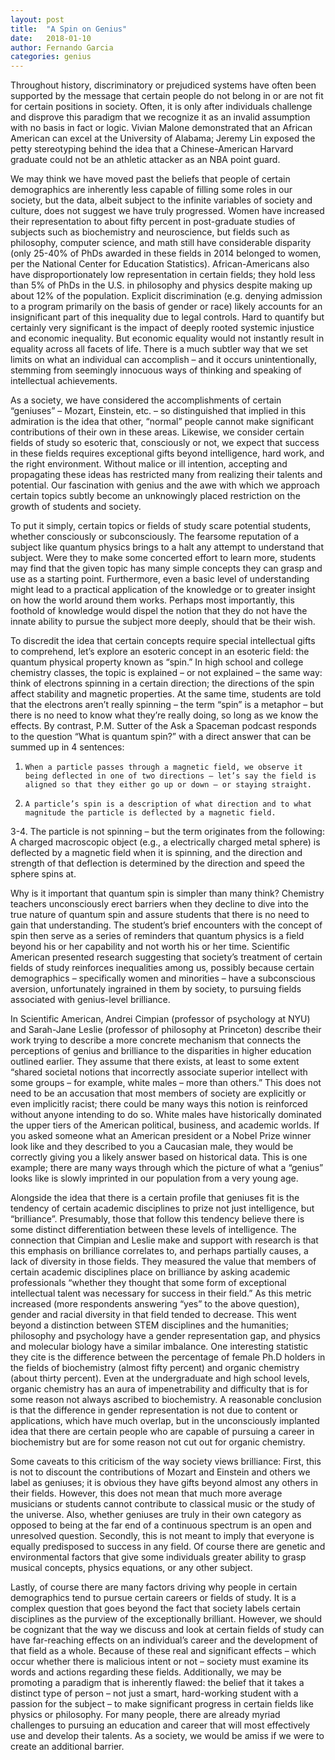 ```yaml
---
layout: post
title:  "A Spin on Genius"
date:   2018-01-10
author: Fernando Garcia
categories: genius
---
```


Throughout history, discriminatory or prejudiced systems have often been supported by the message that certain people do not belong in or are not fit for certain positions in society. Often, it is only after individuals challenge and disprove this paradigm that we recognize it as an invalid assumption with no basis in fact or logic. Vivian Malone demonstrated that an African American can excel at the University of Alabama; Jeremy Lin exposed the petty stereotyping behind the idea that a Chinese-American Harvard graduate could not be an athletic attacker as an NBA point guard.
<!--more-->
We may think we have moved past the beliefs that people of certain demographics are inherently less capable of filling some roles in our society, but the data, albeit subject to the infinite variables of society and culture, does not suggest we have truly progressed. Women have increased their representation to about fifty percent in post-graduate studies of subjects such as biochemistry and neuroscience, but fields such as philosophy, computer science, and math still have considerable disparity (only 25-40% of PhDs awarded in these fields in 2014 belonged to women, per the National Center for Education Statistics). African-Americans also have disproportionately low representation in certain fields; they hold less than 5% of PhDs in the U.S. in philosophy and physics despite making up about 12% of the population. Explicit discrimination (e.g. denying admission to a program primarily on the basis of gender or race) likely accounts for an insignificant part of this inequality due to legal controls. Hard to quantify but certainly very significant is the impact of deeply rooted systemic injustice and economic inequality. But economic equality would not instantly result in equality across all facets of life. There is a much subtler way that we set limits on what an individual can accomplish – and it occurs unintentionally, stemming from seemingly innocuous ways of thinking and speaking of intellectual achievements.

As a society, we have considered the accomplishments of certain “geniuses” – Mozart, Einstein, etc. – so distinguished that implied in this admiration is the idea that other, “normal” people cannot make significant contributions of their own in these areas. Likewise, we consider certain fields of study so esoteric that, consciously or not, we expect that success in these fields requires exceptional gifts beyond intelligence, hard work, and the right environment. Without malice or ill intention, accepting and propagating these ideas has restricted many from realizing their talents and potential. Our fascination with genius and the awe with which we approach certain topics subtly become an unknowingly placed restriction on the growth of students and society.

To put it simply, certain topics or fields of study scare potential students, whether consciously or subconsciously. The fearsome reputation of a subject like quantum physics brings to a halt any attempt to understand that subject. Were they to make some concerted effort to learn more, students may find that the given topic has many simple concepts they can grasp and use as a starting point. Furthermore, even a basic level of understanding might lead to a practical application of the knowledge or to greater insight on how the world around them works. Perhaps most importantly, this foothold of knowledge would dispel the notion that they do not have the innate ability to pursue the subject more deeply, should that be their wish.

To discredit the idea that certain concepts require special intellectual gifts to comprehend, let’s explore an esoteric concept in an esoteric field: the quantum physical property known as “spin.”  In high school and college chemistry classes, the topic is explained – or not explained – the same way: think of electrons spinning in a certain direction; the directions of the spin affect stability and magnetic properties. At the same time, students are told that the electrons aren’t really spinning – the term “spin” is a metaphor – but there is no need to know what they’re really doing, so long as we know the effects. By contrast, P.M. Sutter of the Ask a Spaceman podcast responds to the question “What is quantum spin?” with a direct answer that can be summed up in 4 sentences:

1.     When a particle passes through a magnetic field, we observe it being deflected in one of two directions – let’s say the field is aligned so that they either go up or down – or staying straight.

2.     A particle’s spin is a description of what direction and to what magnitude the particle is deflected by a magnetic field.

3-4.  The particle is not spinning – but the term originates from the following: A charged macroscopic object (e.g., a electrically charged metal sphere) is deflected by a magnetic field when it is spinning, and the direction and strength of that deflection is determined by the direction and speed the sphere spins at.

Why is it important that quantum spin is simpler than many think? Chemistry teachers unconsciously erect barriers when they decline to dive into the true nature of quantum spin and assure students that there is no need to gain that understanding. The student’s brief encounters with the concept of spin then serve as a series of reminders that quantum physics is a field beyond his or her capability and not worth his or her time. Scientific American presented research suggesting that society’s treatment of certain fields of study reinforces inequalities among us, possibly because certain demographics – specifically women and minorities – have a subconscious aversion, unfortunately ingrained in them by society, to pursuing fields associated with genius-level brilliance.

In Scientific American, Andrei Cimpian (professor of psychology at NYU) and Sarah-Jane Leslie (professor of philosophy at Princeton) describe their work trying to describe a more concrete mechanism that connects the perceptions of genius and brilliance to the disparities in higher education outlined earlier. They assume that there exists, at least to some extent “shared societal notions that incorrectly associate superior intellect with some groups – for example, white males – more than others.” This does not need to be an accusation that most members of society are explicitly or even implicitly racist; there could be many ways this notion is reinforced without anyone intending to do so. White males have historically dominated the upper tiers of the American political, business, and academic worlds. If you asked someone what an American president or a Nobel Prize winner look like and they described to you a Caucasian male, they would be correctly giving you a likely answer based on historical data. This is one example; there are many ways through which the picture of what a “genius” looks like is slowly imprinted  in our population from a very young age.

Alongside the idea that there is a certain profile that geniuses fit is the tendency of certain academic disciplines to prize not just intelligence, but “brilliance”. Presumably, those that follow this tendency believe there is some distinct differentiation between these levels of intelligence. The connection that Cimpian and Leslie make and support with research is that this emphasis on brilliance correlates to, and perhaps partially causes, a lack of diversity in those fields. They measured the value that members of certain academic disciplines place on brilliance by asking academic professionals “whether they thought that some form of exceptional intellectual talent was necessary for success in their field.” As this metric increased (more respondents answering “yes” to the above question), gender and racial diversity in that field tended to decrease. This went beyond a distinction between STEM disciplines and the humanities; philosophy and psychology have a gender representation gap, and physics and molecular biology have a similar imbalance. One interesting statistic they cite is the difference between the percentage of female Ph.D holders in the fields of biochemistry (almost fifty percent) and organic chemistry (about thirty percent). Even at the undergraduate and high school levels, organic chemistry has an aura of impenetrability and difficulty that is for some reason not always ascribed to biochemistry. A reasonable conclusion is that the difference in gender representation is not due to content or applications, which have much overlap, but in the unconsciously implanted idea that there are certain people who are capable of pursuing a career in biochemistry but are for some reason not cut out for organic chemistry.

Some caveats to this criticism of the way society views brilliance: First, this is not to discount the contributions of Mozart and Einstein and others we label as geniuses; it is obvious they have gifts beyond almost any others in their fields. However, this does not mean that much more average musicians or students cannot contribute to classical music or the study of the universe. Also, whether geniuses are truly in their own category as opposed to being at the far end of a continuous spectrum is an open and unresolved question. Secondly, this is not meant to imply that everyone is equally predisposed to success in any field. Of course there are genetic and environmental factors that give some individuals greater ability to grasp musical concepts, physics equations, or any other subject.

Lastly, of course there are many factors driving why people in certain demographics tend to pursue certain careers or fields of study. It is a complex question that goes beyond the fact that society labels certain disciplines as the purview of the exceptionally brilliant. However, we should be cognizant that the way we discuss and look at certain fields of study can have far-reaching effects on an individual’s career and the development of that field as a whole. Because of these real and significant effects – which occur whether there is malicious intent or not – society must examine its words and actions regarding these fields. Additionally, we may be promoting a paradigm that is inherently flawed: the belief that it takes a distinct type of person – not just a smart, hard-working student with a passion for the subject – to make significant progress in certain fields like physics or philosophy. For many people, there are already myriad challenges to pursuing an education and career that will most effectively use and develop their talents. As a society, we would be amiss if we were to create an additional barrier.
